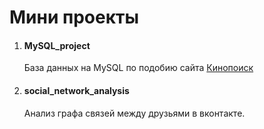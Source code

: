 # Мини проекты

1. #### MySQL_project
    База данных на MySQL по подобию сайта [Кинопоиск](https://www.kinopoisk.ru/)
2. #### social_network_analysis
    Анализ графа связей между друзьями в вконтакте.
